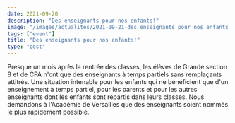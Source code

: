 ```yaml
---
date: 2021-09-20
description: "Des enseignants pour nos enfants!"
image: "/images/actualites/2021-09-21-des_enseignants_pour_nos_enfants.png"
tags: ["event"]
title: "Des enseignants pour nos enfants!"
type: "post"
---
```


Presque un mois après la rentrée des classes, les élèves de Grande section 8 et de CPA n'ont que des enseignants à temps partiels sans remplaçants attitrés. Une situation intenable pour les enfants qui ne bénéficient que d'un enseignement à temps partiel, pour les parents et pour les autres enseignants dont les enfants sont répartis dans leurs classes. Nous demandons à l'Académie de Versailles que des enseignants soient nommés le plus rapidement possible.